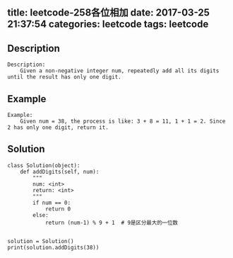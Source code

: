 title: leetcode-258各位相加
date: 2017-03-25 21:37:54
categories: leetcode
tags: leetcode
---

## Description
```
Description:
    Given a non-negative integer num, repeatedly add all its digits until the result has only one digit.
```

## Example
```
Example:
    Given num = 38, the process is like: 3 + 8 = 11, 1 + 1 = 2. Since 2 has only one digit, return it.
```

## Solution
```
class Solution(object):
    def addDigits(self, num):
        """
        num: <int>
        return: <int>
        """
        if num == 0:
            return 0
        else:
            return (num-1) % 9 + 1  # 9是区分最大的一位数


solution = Solution()
print(solution.addDigits(38))
```

